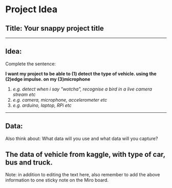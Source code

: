 # Project Idea

## Title: Your snappy project title

---

## Idea: 
Complete the sentence:

**I want my project to be able to (1) detect the type of vehicle. using the (2)edge impulse. on my (3)microphone**


1. *e.g. detect when i say "wotcha", recognise a bird in a live camera stream etc*
2. *e.g. camera, microphone, accelerometer etc*
3. *e.g. arduino, laptop, RPi etc*

---

## Data:
Also think about: 
What data will you use and what data will you capture?

The data of vehicle from kaggle, with type of car, bus and truck.
----

Note: in addition to editing the text here, also remember to add the above information to one sticky note on the Miro board.
